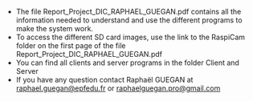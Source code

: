 -	The file Report_Project_DIC_RAPHAEL_GUEGAN.pdf contains all the information needed to understand and use the different programs to make the system work.
-	To access the different SD card images, use the link to the RaspiCam folder on the first page of the file Report_Project_DIC_RAPHAEL_GUEGAN.pdf
-	You can find all clients and server programs in the folder Client and Server
-	If you have any question contact Raphaël GUEGAN at raphael.guegan@epfedu.fr or raphaelguegan.pro@gmail.com
